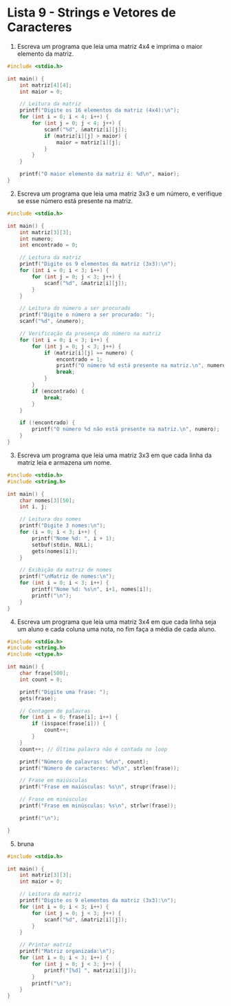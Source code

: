 # Lista 9 - Strings e Vetores de Caracteres

1. Escreva um programa que leia uma matriz 4x4 e imprima o maior elemento da matriz.
```C
#include <stdio.h>

int main() {
    int matriz[4][4];
    int maior = 0;

    // Leitura da matriz
    printf("Digite os 16 elementos da matriz (4x4):\n");
    for (int i = 0; i < 4; i++) {
        for (int j = 0; j < 4; j++) {
            scanf("%d", &matriz[i][j]);
            if (matriz[i][j] > maior) {
                maior = matriz[i][j];
            }
        }
    }

    printf("O maior elemento da matriz é: %d\n", maior);
}
```
2. Escreva um programa que leia uma matriz 3x3 e um número, e verifique se esse número está presente na matriz.
```C
#include <stdio.h>

int main() {
    int matriz[3][3];
    int numero;
    int encontrado = 0;

    // Leitura da matriz
    printf("Digite os 9 elementos da matriz (3x3):\n");
    for (int i = 0; i < 3; i++) {
        for (int j = 0; j < 3; j++) {
            scanf("%d", &matriz[i][j]);
        }
    }

    // Leitura do número a ser procurado
    printf("Digite o número a ser procurado: ");
    scanf("%d", &numero);

    // Verificação da presença do número na matriz
    for (int i = 0; i < 3; i++) {
        for (int j = 0; j < 3; j++) {
            if (matriz[i][j] == numero) {
                encontrado = 1;
                printf("O número %d está presente na matriz.\n", numero);
                break;
            }
        }
        if (encontrado) {
            break;
        }
    }

    if (!encontrado) {
        printf("O número %d não está presente na matriz.\n", numero);
    }
}
```
3. Escreva um programa que leia uma matriz 3x3 em que cada linha da matriz leia e armazena um nome.

```C
#include <stdio.h>
#include <string.h>

int main() {
    char nomes[3][50];
    int i, j;

    // Leitura dos nomes
    printf("Digite 3 nomes:\n");
    for (i = 0; i < 3; i++) {
        printf("Nome %d: ", i + 1);
        setbuf(stdin, NULL);
        gets(nomes[i]);
    }

    // Exibição da matriz de nomes
    printf("\nMatriz de nomes:\n");
    for (int i = 0; i < 3; i++) {
        printf("Nome %d: %s\n", i+1, nomes[i]);
        printf("\n");
    }
}
```

4. Escreva um programa que leia uma matriz 3x4 em que cada linha seja um aluno e cada coluna uma nota, no fim faça a média de cada aluno.
``` C
#include <stdio.h>
#include <string.h>
#include <ctype.h>

int main() {
    char frase[500];
    int count = 0;

    printf("Digite uma frase: ");
    gets(frase);

    // Contagem de palavras
    for (int i = 0; frase[i]; i++) {
        if (isspace(frase[i])) {
            count++;
        }
    }
    count++; // Última palavra não é contada no loop

    printf("Número de palavras: %d\n", count);
    printf("Número de caracteres: %d\n", strlen(frase));

    // Frase em maiúsculas
    printf("Frase em maiúsculas: %s\n", strupr(frase));

    // Frase em minúsculas
    printf("Frase em minúsculas: %s\n", strlwr(frase));

    printf("\n");

}

```

5. bruna
```C
#include <stdio.h>

int main() {
    int matriz[3][3];
    int maior = 0;

    // Leitura da matriz
    printf("Digite os 9 elementos da matriz (3x3):\n");
    for (int i = 0; i < 3; i++) {
        for (int j = 0; j < 3; j++) {
            scanf("%d", &matriz[i][j]);
        }
    }

    // Printar matriz
    printf("Matriz organizada:\n");
    for (int i = 0; i < 3; i++) {
        for (int j = 0; j < 3; j++) {
            printf("[%d] ", matriz[i][j]);
        }
        printf("\n");
    }
}
```
